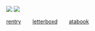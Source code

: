 ![](https://komarev.com/ghpvc/?username=LoveCrime&style=flat&color=387758&base=28137&label=Visitors!) ![](https://gifcity.carrd.co/assets/images/gallery270/f7bbb2b6.gif?v=9133a0c8)

<a href="https://rentry.co/sylar">rentry</a>⠀⠀⠀<a href="https://letterboxd.com/dearhannibal/">letterboxd</a>⠀⠀⠀<a href="https://lovecrime.atabook.org">atabook</a>
